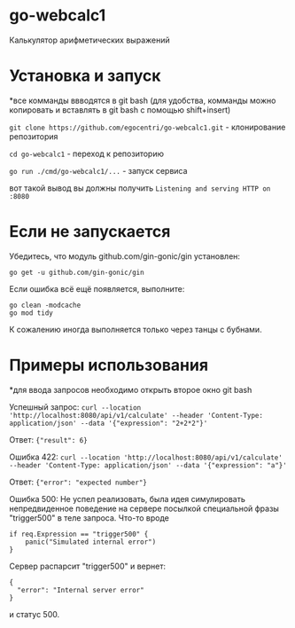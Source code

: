 # go-webcalc1
Калькулятор арифметических выражений

# Установка и запуск
*все комманды ввводятся в git bash
(для удобства, комманды можно копировать и вставлять в git bash с помощью shift+insert)

```git clone https://github.com/egocentri/go-webcalc1.git```          - клонирование репозитория

```cd go-webcalc1```          - переход к репозиторию

```go run ./cmd/go-webcalc1/...```          - запуск сервиса

вот такой вывод вы должны получить
```Listening and serving HTTP on :8080```
# Если не запускается
Убедитесь, что модуль github.com/gin-gonic/gin установлен:

```go get -u github.com/gin-gonic/gin```

Если ошибка всё ещё появляется, выполните:
```
go clean -modcache
go mod tidy
```

К сожалению иногда выполняется только через танцы с бубнами.

# Примеры использования 
*для ввода запросов необходимо открыть второе окно git bash

Успешный запрос:
```curl --location 'http://localhost:8080/api/v1/calculate' --header 'Content-Type: application/json' --data '{"expression": "2+2*2"}'```

Ответ:
```{"result": 6}```

Ошибка 422:
```curl --location 'http://localhost:8080/api/v1/calculate' --header 'Content-Type: application/json' --data '{"expression": "a"}'```

Ответ:
```{"error": "expected number"}```

Ошибка 500:
Не успел реализовать, была идея симулировать непредвиденное поведение на сервере посылкой специальной фразы  "trigger500" в теле запроса. Что-то вроде
```
if req.Expression == "trigger500" {
	panic("Simulated internal error")
}
```
Сервер распарсит "trigger500" и вернет:

```
{
  "error": "Internal server error"
}
```
и статус 500.
